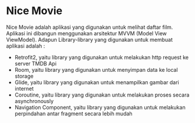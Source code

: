 # Nice Movie
Nice Movie adalah aplikasi yang digunakan untuk melihat daftar film. Aplikasi ini dibangun menggunakan arsitektur MVVM (Model View ViewModel). Adapun Library-library yang digunakan untuk membuat aplikasi adalah :
- Retrofit2, yaitu library yang digunakan untuk melakukan http request ke server TMDB Api
- Room, yaitu library yang digunakan untuk menyimpan data ke local storage
- Glide, yaitu library yang digunakan untuk menampilkan gambar dari internet
- Coroutine, yaitu library yang digunakan untuk melakukan proses secara asynchronously
- Navigation Component, yaitu library yang digunakan untuk melakukan perpindahan antar fragment secara lebih mudah





